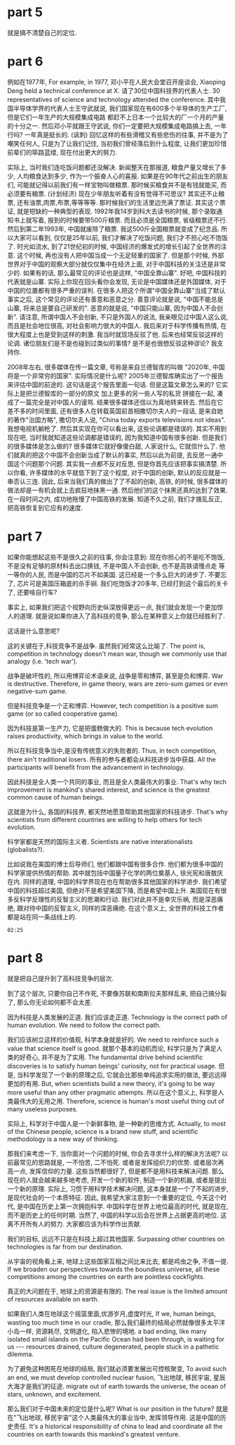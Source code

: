 # part 5
就是搞不清楚自己的定位.

# part 6

例如在1977年,
For example, in 1977,
邓小平在人民大会堂召开座谈会,
Xiaoping Deng held a technical conference at X.
请了30位中国科技界的代表人士.
30 representatives of science and technology attended the conference.
其中我国半导体学界的代表人士王守武就说,
我们国家现在有600多个半导体的生产工厂,
但是它们一年生产的大规模集成电路
都赶不上日本一个比较大的厂一个月的产量的十分之一.
然后邓小平就跟王守武说,
你们一定要把大规模集成电路搞上去,
一年行吗? 
一年真是挺长的. (讽刺)
回忆这样的有些滑稽又有些悲伤的往事,
并不是为了嘲笑任何人,
只是为了让我们记住,
当初我们曾经落后到什么程度,
让我们更加珍惜前辈们的筚路蓝缕,
现在付出更大的努力.

实际上,
当时我们连吃饭问题都还没解决.
新闻整天在那报道,
粮食产量又增长了多少,
人均粮食达到多少,
作为一个振奋人心的喜报.
如果是在90年代之前出生的朋友们,
可能就记得以前我们有一样宝物叫做粮票.
那时候买粮食并不是有钱就能买,
而必须要有粮票. (计划经济)
现在少年朋友听着有没有觉得不可思议?
其实还不止粮票,
还有油票,肉票,布票,等等等等.
那时候我们的生活里边充满了票证.
其实这个票证,
就是短缺的一种典型的表现.
1992年我14岁到科大去读书的时候,
那个录取通知书上就写着,
报到的时候要带500斤粮票.
而且必须是全国粮票,
省级粮票还不行.
然后到第二年1993年,
中国就废除了粮票.
我这500斤全国粮票就变成了纪念品.
所以大家可以看到,
仅仅是25年以前,
我们才解决了吃饭问题,
我们才不担心吃不饱饭了.
时光如流水,
到了21世纪初的时候,
中国经济的爆发式的增长引起了全世界的注意.
这个时候,
再也没有人把中国当成一个无足轻重的国家了.
但是那个时候,
外部世界对于中国的观察大部分就仅仅集中在经济上面,
对于中国科技的关注还是非常少的.
如果有的话,
那么最常见的评论也是这样,
"中国全靠山寨".
好吧, 中国科技的代表就是山寨.
实际上你现在回头看你会发现,
无论是中国媒体还是外国媒体,
对于中国的位置都有很多严重的误判.
在很多人把这个所谓"中国全靠山寨"当成了默认事实之后,
这个常见的评论还有善意和恶意之分.
善意评论就是说,
"中国不能总是山寨, 将来总是要自己研发的".
恶意的就是说,
"中国只能山寨, 因为中国人不会创新".
请注意, 所谓中国人不会创新,
不只是外国人的说法,
我亲眼见过中国人这么说,
而且是社会地位很高, 对社会影响力很大的中国人.
我后来对于科学传播有热情,
在很大程度上也是受到这样的刺激.
我当时就现场反驳了他.
后来也经常反驳这样的论调.
诸位朋友们是不是也碰到过类似的事情?
是不是也很想反驳这种谬论?
我支持你.

2008年左右,
很多媒体在传一篇文章,
号称是来自兰德智库的叫做
"2020年, 中国将是一个非常穷的国家".
实际情况是什么呢?
2005年兰德智库确实出了一个报告来评估中国的前途的.
这句话是这个报告里面一句话.
但是这篇文章怎么来的?
它实际上是把兰德智库的一部分的原文
加上更多的另一些人写的私货
拼接在一起,
凑成了一篇完全是对中国人的谩骂.
结果很多媒体还信以为真地转来转去.
然后在它差不多的时间里面,
还有很多人在转载英国前首相撒切尔夫人的一段话,
是来自她的著作"治国方略",
撒切尔夫人说,
"China today exports televisions not ideas".
我想电视机躺枪了.
然后其实现在你可以看出来,
这些论调都是错误的.
其实不用到现在吧,
当时我就知道这些论调都是错误的,
因为我知道中国有很多创新.
但是我们的很多媒体是怎么做的?
很多媒体它就好像傻白甜,
人家说什么, 它就信什么了.
他们就真的把这个中国不会创新当成了默认的事实,
然后以此为前提, 去反思一通中国这个问题那个问题.
其实我一点都不反对反思,
但是你首先应该把事实搞清楚.
所以你看, 许多媒体的水平就低下到了这个程度,
对于中国的创新, 默认的反应就是一串否认三连.
因此, 后来当我们真的做出了了不起的创新, 高铁, 的时候,
很多媒体的做法却是一有机会就上去疯狂地抹黑一通.
然后他们的这个抹黑还真的达到了效果.
在一段时间之内, 成功地拖慢了中国高铁的发展.
知道不久之前, 我们才拨乱反正,
把高铁恢复到它应有的速度.


# part 7

如果你能想起这些不是很久之前的往事,
你会注意到:
现在你担心的不是吃不饱饭,
不是没有足够的原材料去出口换钱,
不是中国人不会创新,
也不是高铁请慢点走
等一等你的人民,
而是中国的芯片不如美国.
这已经是一个多么巨大的进步了.
不要忘了,
芯片可是美国压箱底的杀手锏.
我们吃饱饭才20多年,
已经打到这个最后的关卡了,
还要啥自行车?

事实上, 如果我们把这个视野向历史纵深放得更远一点, 我们就会发现一个更加惊人的道理.
就是说如果你进入了高科技的竞争,
那么在某种意义上你就已经胜利了.

这话是什么意思呢?

这的关键在于,科技竞争不是战争. 虽然我们经常这么比喻了.
The point is, competition in technology doesn't mean war, though we commonly use that analogy (i.e. 'tech war').

战争是破坏性的, 所以用博弈论术语来说, 战争是零和博弈, 甚至是负和博弈.
War is destructive. Therefore, in game theory, wars are zero-sum games or even negative-sum game.

但是科技竞争是一个正和博弈.
However, tech competition is a positive sum game (or so called cooperative game).

因为科技是第一生产力, 它是把蛋糕做大的.
This is because tech evolution raises productivity, which brings in value to the world.

所以在科技竞争当中,是没有传统意义的失败者的.
Thus, in tech competition, there ain't traditional losers. 
所有的参与者都会从科技进步当中获益.
All the participants will benefit from the advancement in technology.

因此科技是全人类一个共同的事业, 而且是全人类最伟大的事业.
That's why tech improvement is mankind's shared interest, and science is the greatest common cause of human beings.

这就是为什么, 各国的科技界, 都天然地愿意帮助其他国家的科技进步.
That's why scientists from different countries are willing to help others for tech evolution.

科学家都是天然的国际主义者.
Scientists are native interationalists (globalists?).

比如说我在美国的博士后导师们, 他们都跟中国有很多合作.
他们都为很多中国的科学家提供热情的帮助.
其中就包括中国量子化学的两位奠基人, 徐光宪和唐敖庆在内.
同样的道理, 中国的科学界现在也在帮助很多其他国家的科学进步.
我们希望中国的科技超过美国, 但绝对不是希望美国下降, 而是希望中国上升.
美国现在有很多反科学反理性的反智主义的思潮和行动.
我们对此并不是幸灾乐祸, 而是深恶痛绝, 跟对待中国的反智主义, 同样的深恶痛绝.
在这个意义上, 全世界的科技工作者都是站在同一条战线上的.

`02:25`


# part 8

就是把自己提升到了高科技竞争的层次.

到了这个层次, 只要你自己不作死,
不要像苏联和南斯拉夫那样乱来, 把自己搞分裂了,
那么你无论如何都不会太差.

因为科技是人类发展的正道. 我们应该走正道.
Technology is the correct path of human evolution. We need to follow the correct path.

我们应该树立这样的价值观, 科学本身就是好的.
We need to reinforce such a value that science itself is good.
就那个基本的动机而论, 科学只是为了满足人类的好奇心, 并不是为了实用.
The fundamental drive behind scientific discoveries is to satisfy human beings' curiosity, not for practical usage.
但是, 当科学发现了一个新的原理之后, 它就会比那些单纯追求实用的做法, 要远远得更加的有用.
But, when scientists build a new theory, it's going to be way more useful than any other pragmatic attempts.
所以在这个意义上, 科学是人类最伟大的无用之用.
Therefore, science is human's most useful thing out of many useless purposes.

实际上, 科学对于中国人是一个新鲜事物, 是一种新的思维方式. 
Actually, to most of the Chinese people, science is a brand new stuff,
and scientific methodology is a new way of thinking.

那我们来考虑一下, 当你面对一个问题的时候, 你会去寻求什么样的解决方法呢?
以前最常见的思路就是, 一不怕苦, 二不怕死.
或者是发挥组织力的优势.
或者层次再高一点, 发挥信仰的力量.
这些当然都很好了, 但是都不是用科技来解决问题.
那么现在的人就会越来越多地考虑, 开发一个新的软件, 制造一个新的机器,
或者是提出一个新的原理.
实际上, 习惯于用科学技术解决问题, 这本身就是一个了不起的进步, 是现代社会的一个本质特征.
因此, 我希望大家注意到一个重要的定位,
今天这个时代, 是中国在历史上第一次拥抱科学.
中国科学在世界上地位最高的时代, 就是现在, 而不是历史上的任何时期.
当然了, 中国的科学以后会在世界上占据更高的地位.
这离不开所有人的努力.
大家都应该为科学作出贡献.






我们的目标, 远远不只是在科技上超过其他国家.
Surpassing other countries on technologies is far from our destination.

从宇宙的视角看上来, 地球上这些国家互相之间比来比去, 都是鸡虫之争, 不值一提.
If we broaden our perspectives towards the boundless universe, all these competitions among the countries on earth are pointless cockfights.

真正的大问题在于, 地球上的资源是有限的.
The real issue is the limited amount of resources available on earth.

如果我们人类在地球这个摇篮里面,优游岁月,虚度时光,
If we, human beings, wasting too much time in our cradle,
那么我们最终的结局必然就像很多太平洋小岛一样, 资源耗尽, 文明退化, 陷入悲惨的境地.
a bad ending, like many isolated small islands on the Pacific Ocean had been through, is waiting for us --- resources drained, culture degenerated, people stuck in a pathetic dilemma.

为了避免这种困死在地球的结局, 我们就必须要发展出可控核聚变,
To avoid such an end, we must develop controlled nuclear fusion,
飞出地球, 移民宇宙, 星辰大海才是我们的征途.
migrate out of earth towards the universe, the ocean of stars, unknown, and excitement.

那么我们对于中国未来的定位是什么呢?
What is our position in the future?
就是在"飞出地球, 移民宇宙"这个人类最伟大的事业当中, 发挥领导作用.
这是中国的历史责任.
It's a historical responsibility of china to lead and coordinate all the countries on earth towards this mankind's greatest venture.
